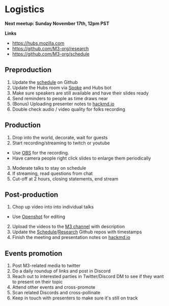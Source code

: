 # Logistics

**Next meetup: Sunday November 17th, 12pm PST**



**Links**

- https://hubs.mozilla.com
- https://github.com/M3-org/research
- https://github.com/M3-org/schedule

## Preproduction

1. Update the [schedule](https://github.com/M3-org/schedule) on Github
2. Update the Hubs room via [Spoke](https://hubs.mozilla.com/spoke) and Hubs bot
3. Make sure speakers are still available and have their slides ready
4. Send reminders to people as time draws near
5. (Bonus) Uploading presenter notes to [hackmd.io](https://hackmd.io/cLr7SN-ER2uOvYc_IlC87A)
6. Double check audio / video quality for folks recording

## Production

1. Drop into the world, decorate, wait for guests
2. Start recording/streaming to twitch or youtube
  - Use [OBS](https://obsproject.com/) for the recording.
  - Have camera people right click slides to enlarge them periodically
3. Moderate talks to stay on schedule
4. If streaming, read questions from chat
5. Cut-off at 2 hours, closing statements, end stream

## Post-production

1. Chop up video into into individual talks
  - Use [Openshot](https://www.openshot.org/) for editing
2. Upload the videos to the [M3 channel](https://www.youtube.com/channel/UC87Q7_5ooY8FSLwOec52ZPQ) with description
3. Update the [Schedule](https://github.com/M3-org/schedule)/[Research](https://github.com/M3-org/research) Github repos with timestamps
4. Finish the meeting and presentation notes on [hackmd.io](https://hackmd.io)

## Events promotion

1. Post M3-related media to twitter
1. Do a daily roundup of links and post in Discord
1. Reach out to interested parties in Twitter/Discord DM to see if they want to present on their topic
1. Attend other events and cross-promote
1. Scan related Discords and cross-pollinate
1. Keep in touch with presenters to make sure it's still on track

